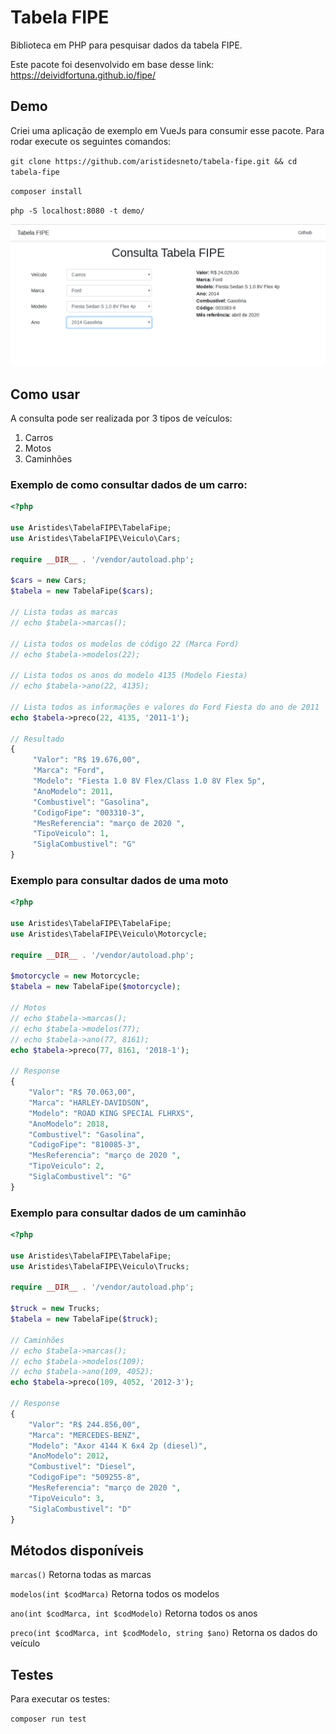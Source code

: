 Tabela FIPE
===========

Biblioteca em PHP para pesquisar dados da tabela FIPE.

Este pacote foi desenvolvido em base desse link: https://deividfortuna.github.io/fipe/

## Demo

Criei uma aplicação de exemplo em VueJs para consumir esse pacote. Para rodar execute os seguintes comandos:

`git clone https://github.com/aristidesneto/tabela-fipe.git && cd tabela-fipe`

`composer install`

`php -S localhost:8080 -t demo/`

![APP Tabela FIPE](demo/img/tabela-fipe.png)

## Como usar

A consulta pode ser realizada por 3 tipos de veículos:

1. Carros
2. Motos
3. Caminhões

### Exemplo de como consultar dados de um carro:

```php
<?php

use Aristides\TabelaFIPE\TabelaFipe;
use Aristides\TabelaFIPE\Veiculo\Cars;

require __DIR__ . '/vendor/autoload.php';

$cars = new Cars;
$tabela = new TabelaFipe($cars);

// Lista todas as marcas
// echo $tabela->marcas();

// Lista todos os modelos de código 22 (Marca Ford)
// echo $tabela->modelos(22);

// Lista todos os anos do modelo 4135 (Modelo Fiesta)
// echo $tabela->ano(22, 4135);

// Lista todos as informações e valores do Ford Fiesta do ano de 2011
echo $tabela->preco(22, 4135, '2011-1');

// Resultado
{
     "Valor": "R$ 19.676,00",
     "Marca": "Ford",
     "Modelo": "Fiesta 1.0 8V Flex/Class 1.0 8V Flex 5p",
     "AnoModelo": 2011,
     "Combustivel": "Gasolina",
     "CodigoFipe": "003310-3",
     "MesReferencia": "março de 2020 ",
     "TipoVeiculo": 1,
     "SiglaCombustivel": "G"
}
```

### Exemplo para consultar dados de uma moto

```php
<?php

use Aristides\TabelaFIPE\TabelaFipe;
use Aristides\TabelaFIPE\Veiculo\Motorcycle;

require __DIR__ . '/vendor/autoload.php';

$motorcycle = new Motorcycle;
$tabela = new TabelaFipe($motorcycle);

// Motos
// echo $tabela->marcas();
// echo $tabela->modelos(77);
// echo $tabela->ano(77, 8161);
echo $tabela->preco(77, 8161, '2018-1');

// Response
{
    "Valor": "R$ 70.063,00",
    "Marca": "HARLEY-DAVIDSON",
    "Modelo": "ROAD KING SPECIAL FLHRXS",
    "AnoModelo": 2018,
    "Combustivel": "Gasolina",
    "CodigoFipe": "810085-3",
    "MesReferencia": "março de 2020 ",
    "TipoVeiculo": 2,
    "SiglaCombustivel": "G"
}
```

### Exemplo para consultar dados de um caminhão

```php
<?php

use Aristides\TabelaFIPE\TabelaFipe;
use Aristides\TabelaFIPE\Veiculo\Trucks;

require __DIR__ . '/vendor/autoload.php';

$truck = new Trucks;
$tabela = new TabelaFipe($truck);

// Caminhões
// echo $tabela->marcas();
// echo $tabela->modelos(109);
// echo $tabela->ano(109, 4052);
echo $tabela->preco(109, 4052, '2012-3');

// Response
{
    "Valor": "R$ 244.856,00",
    "Marca": "MERCEDES-BENZ",
    "Modelo": "Axor 4144 K 6x4 2p (diesel)",
    "AnoModelo": 2012,
    "Combustivel": "Diesel",
    "CodigoFipe": "509255-8",
    "MesReferencia": "março de 2020 ",
    "TipoVeiculo": 3,
    "SiglaCombustivel": "D"
}
```

## Métodos disponíveis

`marcas()` Retorna todas as marcas

`modelos(int $codMarca)` Retorna todos os modelos

`ano(int $codMarca, int $codModelo)` Retorna todos os anos

`preco(int $codMarca, int $codModelo, string $ano)` Retorna os dados do veículo

## Testes

Para executar os testes:

`composer run test`
